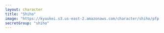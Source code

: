 ```yaml
---
layout: character
title: "Shiho"
image: "https://kyuukei.s3.us-east-2.amazonaws.com/character/shiho/pfp.png"
secretGroup: "shiho"
---
```

